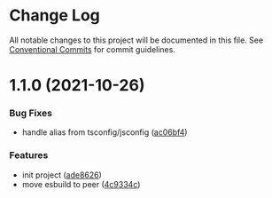 # Change Log

All notable changes to this project will be documented in this file.
See [Conventional Commits](https://conventionalcommits.org) for commit guidelines.

# 1.1.0 (2021-10-26)


### Bug Fixes

* handle alias from tsconfig/jsconfig ([ac06bf4](https://github.com/ambar/vscode-bundle-size/commit/ac06bf4))


### Features

* init project ([ade8626](https://github.com/ambar/vscode-bundle-size/commit/ade8626))
* move esbuild to peer ([4c9334c](https://github.com/ambar/vscode-bundle-size/commit/4c9334c))
